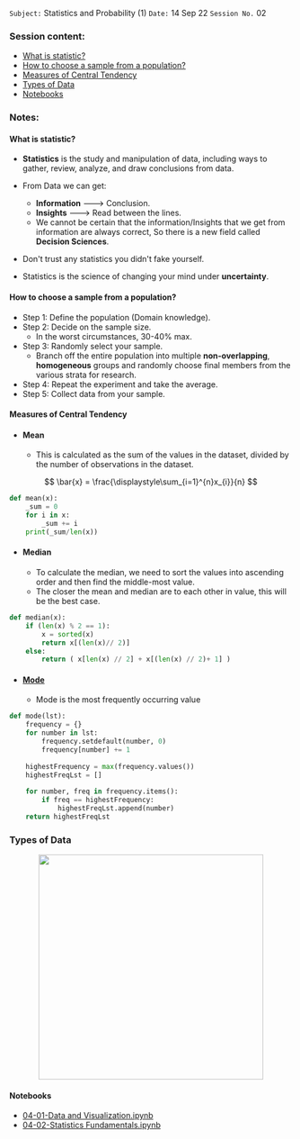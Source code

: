 `Subject:` Statistics and Probability (1)
 `Date:` 14 Sep 22 `Session No.` 02

### Session content:

- [What is statistic?](#What-is-statistic)
- [How to choose a sample from a population?](#How-to-choose-a-sample-from-a-population)
- [Measures of Central Tendency](#Measures-of-Central-Tendency)
- [Types of Data](#Types-of-Data)
- [Notebooks](#Notebooks)

### Notes:

#### What is statistic?

- **Statistics** is the study and manipulation of data, including ways to gather, review, analyze, and draw conclusions from data. 
- From Data we can get:
  - **Information** ---> Conclusion.
  - **Insights** ---> Read between the lines.
  - We cannot be certain that the information/Insights that we get from information are always correct, So there is a new field called **Decision Sciences**.
  
- Don't trust any statistics you didn't fake yourself.

- Statistics is the science of changing your mind under **uncertainty**.

#### How to choose a sample from a population?

- Step 1: Define the population (Domain knowledge).
- Step 2: Decide on the sample size.
  - In the worst circumstances, 30-40% max.
- Step 3: Randomly select your sample.
  - Branch off the entire population into multiple **non-overlapping**, **homogeneous** groups and randomly choose final members from the various strata for research.
- Step 4: Repeat the experiment and take the average.
- Step 5: Collect data from your sample.

#### Measures of Central Tendency

- #### Mean

  - This is calculated as the sum of the values in the dataset, divided by the number of observations in the dataset. 

$$
\bar{x} = \frac{\displaystyle\sum_{i=1}^{n}x_{i}}{n}
$$

```python
def mean(x):
    _sum = 0
    for i in x:
        _sum += i
    print(_sum/len(x))
```

- #### Median

  - To calculate the median, we need to sort the values into ascending order and then find the middle-most value. 
  - The closer the mean and median are to each other in value, this will be the best case.

```python
def median(x):
    if (len(x) % 2 == 1):
        x = sorted(x)
        return x[(len(x)// 2)]
    else:
        return ( x[len(x) // 2] + x[(len(x) // 2)+ 1] ) 
```

- #### [Mode](https://medium.com/analytics-vidhya/python-mean-median-mode-functions-without-importing-anything-b2be91870280)

  - Mode is the most frequently occurring value

```python
def mode(lst):
    frequency = {}
    for number in lst:
        frequency.setdefault(number, 0)
        frequency[number] += 1
        
    highestFrequency = max(frequency.values())
    highestFreqLst = []
    
    for number, freq in frequency.items():
        if freq == highestFrequency:
            highestFreqLst.append(number)
    return highestFreqLst
```

### Types of Data

<p align="center"><img src='https://lh3.googleusercontent.com/ouaZ3rY3a2NL356W3kDyYr5HTBFFMzSVK2QSQmptX4oMWmH5rmiBix3RIu-aZ9ptEZZUcKkDhN2A7BmPKgs_bCN6raFf5Car4CxHKsPqu_rmB5f-engm9BsHnTyR2rgLmxCSgq9s' width="400"/>

#### Notebooks

- [04-01-Data and Visualization.ipynb](https://github.com/AhmedUZaki/Basic-Mathematics-for-Machine-Learning/blob/master/Statistics%20and%20Probability%20by%20Hiren/04-01-Data%20and%20Visualization.ipynb)
- [04-02-Statistics Fundamentals.ipynb](https://github.com/AhmedUZaki/Basic-Mathematics-for-Machine-Learning/blob/master/Statistics%20and%20Probability%20by%20Hiren/04-02-Statistics%20Fundamentals.ipynb)
